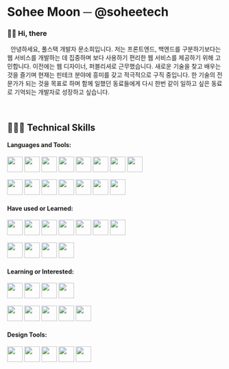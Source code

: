 # Sohee Moon ─ @soheetech

### 👋🏻 Hi, there

&nbsp;&nbsp;안녕하세요, 풀스택 개발자 문소희입니다. 저는 프론트엔드, 백엔드를 구분하기보다는 웹 서비스를 개발하는 데 집중하며 보다 사용하기 편리한 웹 서비스를 제공하기 위해 고민합니다. 이전에는 웹 디자이너, 퍼블리셔로 근무했습니다. 새로운 기술을 찾고 배우는 것을 즐기며 현재는 핀테크 분야에 흥미를 갖고 적극적으로 구직 중입니다. 한 기술의 전문가가 되는 것을 목표로 하며 함께 일했던 동료들에게 다시 한번 같이 일하고 싶은 동료로 기억되는 개발자로 성장하고 싶습니다. 

<br>

## 👩🏻‍💻 Technical Skills

#### Languages and Tools:
<img src="https://cdn.jsdelivr.net/gh/devicons/devicon/icons/html5/html5-original-wordmark.svg" width="36" /> <img src="https://cdn.jsdelivr.net/gh/devicons/devicon/icons/css3/css3-original-wordmark.svg" width="36" /> <img src="https://cdn.jsdelivr.net/gh/devicons/devicon/icons/javascript/javascript-original.svg" width="36" /> <img src="https://cdn.jsdelivr.net/gh/devicons/devicon/icons/jquery/jquery-original-wordmark.svg" width="36" /> <img src="https://cdn.jsdelivr.net/gh/devicons/devicon/icons/java/java-original.svg" width="36" /> <img src="https://cdn.jsdelivr.net/gh/devicons/devicon/icons/spring/spring-original.svg" width="36" /> <img src="https://cdn.jsdelivr.net/gh/devicons/devicon/icons/gradle/gradle-plain.svg" width="36" /> <img src="https://cdn.jsdelivr.net/gh/devicons/devicon/icons/mysql/mysql-original-wordmark.svg" width="36" />

<img src="https://cdn.jsdelivr.net/gh/devicons/devicon/icons/git/git-original.svg" width="36" /> <img src="https://cdn.jsdelivr.net/gh/devicons/devicon/icons/github/github-original.svg" width="36" /> <img src="https://cdn.jsdelivr.net/gh/devicons/devicon/icons/markdown/markdown-original.svg" width="36" /> <img src="https://cdn.jsdelivr.net/gh/devicons/devicon/icons/sourcetree/sourcetree-original-wordmark.svg" width="36" /> <img src="https://cdn.jsdelivr.net/gh/devicons/devicon/icons/vscode/vscode-original-wordmark.svg" width="36" /> <img src="https://cdn.jsdelivr.net/gh/devicons/devicon/icons/intellij/intellij-original-wordmark.svg" width="36" /> <img src="https://cdn.jsdelivr.net/gh/devicons/devicon/icons/slack/slack-original-wordmark.svg" width="36" />


#### Have used or Learned:
<img src="https://cdn.jsdelivr.net/gh/devicons/devicon/icons/c/c-original.svg" width="36" /> <img src="https://cdn.jsdelivr.net/gh/devicons/devicon/icons/cplusplus/cplusplus-original.svg" width="36" /> <img src="https://cdn.jsdelivr.net/gh/devicons/devicon/icons/python/python-original.svg" width="36" /> <img src="https://cdn.jsdelivr.net/gh/devicons/devicon/icons/tomcat/tomcat-original-wordmark.svg" width="36" /> <img src="https://cdn.jsdelivr.net/gh/devicons/devicon/icons/oracle/oracle-original.svg" width="36" /> <img src="https://cdn.jsdelivr.net/gh/devicons/devicon/icons/firebase/firebase-plain.svg" width="36" />  <img src="https://cdn.jsdelivr.net/gh/devicons/devicon/icons/graphql/graphql-plain-wordmark.svg" width="36" />

<img src="https://cdn.jsdelivr.net/gh/devicons/devicon/icons/wordpress/wordpress-original.svg" width="36" /> <img src="https://cdn.jsdelivr.net/gh/devicons/devicon/icons/gatsby/gatsby-original-wordmark.svg" width="36" /> <img src="https://cdn.jsdelivr.net/gh/devicons/devicon/icons/visualstudio/visualstudio-plain.svg" width="36" /> <img src="https://cdn.jsdelivr.net/gh/devicons/devicon/icons/filezilla/filezilla-plain-wordmark.svg" width="36" />


#### Learning or Interested:
<img src="https://cdn.jsdelivr.net/gh/devicons/devicon/icons/react/react-original.svg" width="36" /> <img src="https://cdn.jsdelivr.net/gh/devicons/devicon/icons/amazonwebservices/amazonwebservices-original-wordmark.svg" width="36" /> <img src="https://cdn.jsdelivr.net/gh/devicons/devicon/icons/docker/docker-original-wordmark.svg" width="36" /> <img src="https://cdn.jsdelivr.net/gh/devicons/devicon/icons/kubernetes/kubernetes-plain.svg" width="36" />

<img src="https://cdn.jsdelivr.net/gh/devicons/devicon/icons/go/go-original-wordmark.svg" width="36" /> <img src="https://cdn.jsdelivr.net/gh/devicons/devicon/icons/typescript/typescript-original.svg" width="36" /> <img src="https://cdn.jsdelivr.net/gh/devicons/devicon/icons/nodejs/nodejs-original.svg" width="36" /> <img src="https://cdn.jsdelivr.net/gh/devicons/devicon/icons/django/django-plain-wordmark.svg" width="36" /> <img src="https://cdn.jsdelivr.net/gh/devicons/devicon/icons/mongodb/mongodb-original-wordmark.svg" width="36" />


#### Design Tools:
<img src="https://cdn.jsdelivr.net/gh/devicons/devicon/icons/photoshop/photoshop-line.svg" width="36" /> <img src="https://cdn.jsdelivr.net/gh/devicons/devicon/icons/illustrator/illustrator-line.svg" width="36" /> <img src="https://cdn.jsdelivr.net/gh/devicons/devicon/icons/xd/xd-line.svg" width="36" /> <img src="https://cdn.jsdelivr.net/gh/devicons/devicon/icons/premierepro/premierepro-original.svg" width="36" /> <img src="https://cdn.jsdelivr.net/gh/devicons/devicon/icons/aftereffects/aftereffects-original.svg" width="36" />
